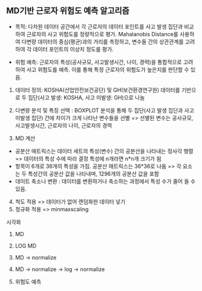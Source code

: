 ## MD기반 근로자 위험도 예측 알고리즘

- 목적: 다차원 데이터 공간에서 각 근로자의 데이터 포인트를 사고 발생 집단과 비교하여 근로자의 사고 위험도를 정량적으로 평가. Mahalanobis Distance를 사용하여 다변량 데이터의 중심(평균)과의 거리를 측정하고, 변수들 간의 상관관계를 고려하여 각 데이터 포인트의 이상치 정도를 평가.

- 위험 예측: 근로자의 특성(공사규모, 사고발생시간, 나이, 경력)을 통합적으로 고려하여 사고 위험도를 예측. 이를 통해 특정 근로자의 위험도가 높은지를 판단할 수 있음. 

1. 데이터 정의: KOSHA(산업안전보건공단) 및 GH(보건환경연구원) 데이터를 기반으로 두 집단(사고 발생: KOSHA, 사고 미발생: GH)으로 나눔

2. 다변량 분석 및 특징 선택 : BOXPLOT 분석을 통해 두 집단(사고 발생 집단과 사고 미발생 집단) 간에 차이가 크게 나타난 변수들을 선별 => 선별된 변수는 공사규모, 사고발생시간, 근로자의 나이, 근로자의 경력
3. MD 계산 
- 공분산 매트릭스는 데이터 세트의 특성(변수) 간의 공분산을 나타내는 정사각 행렬 => 데이터의 특성 수에 따라 결정 
특성에 n개라면 n*n개 크기가 됨
- 항목이 6개로 36개의 특성을 가짐. 공분산 매트릭스는 36*36로 나옴 => 각 요소는 두 특성간의 공분산 값을 나타내며, 1296개의 공분산 값을 포함
- 데이트 축소나 변환 : 데이터를 변환하거나 축소하는 과정에서 특성 수가 줄어 들 수 있음. 

4. 척도 적용 => 데이터가 없어 랜덤화한 데이터 넣기 
5. 정규화 적용 =>  minmaxscaling

시각화
1. MD 
2. LOG MD
3. MD -> normalize 
4. MD -> normalize -> log -> normalize 

6. 위험도 예측



